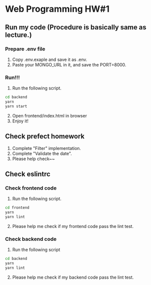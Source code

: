 # Web Programming HW#1

## Run my code (Procedure is basically same as lecture.)

### Prepare .env file
1. Copy .env.exaple and save it as .env. 
2. Paste your MONGO_URL in it, and save the PORT=8000.

### Run!!!
1. Run the following script.
```bash
cd backend
yarn
yarn start
```
2. Open frontend/index.html in browser
3. Enjoy it!

## Check prefect homework
1. Complete "Filter" implementation.
2. Complete "Validate the date".
3. Please help check~~

## Check eslintrc

### Check frontend code
1. Run the following script.
```bash
cd frontend
yarn
yarn lint
```
2. Please help me check if my frontend code pass the lint test.

### Check backend code
1. Run the following script
```bash
cd backend
yarn
yarn lint
```
2. Please help me check if my backend code pass the lint test.
